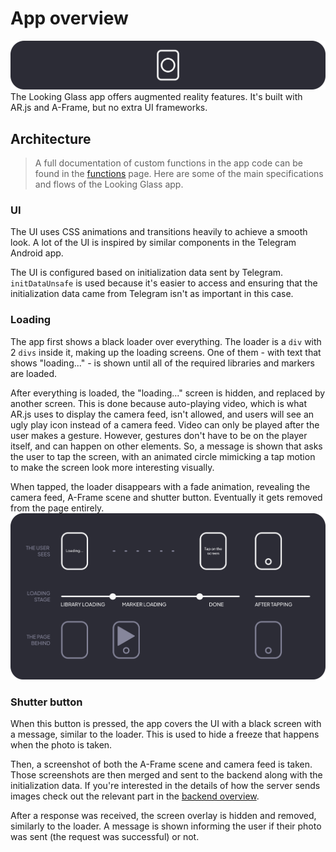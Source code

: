 # App overview
![Banner image](../../img/banners/app-overview.png)
The Looking Glass app offers augmented reality features. It's built with AR.js and A-Frame, but no extra UI frameworks.

## Architecture
> A full documentation of custom functions in the app code can be found in the [functions](functions.md) page.
Here are some of the main specifications and flows of the Looking Glass app.

### UI
The UI uses CSS animations and transitions heavily to achieve a smooth look. A lot of the UI is inspired by similar components in the Telegram Android app.

The UI is configured based on initialization data sent by Telegram. `initDataUnsafe` is used because it's easier to access and ensuring that the initialization data came from Telegram isn't as important in this case.

### Loading
The app first shows a black loader over everything. The loader is a `div` with 2 `divs` inside it, making up the loading screens. One of them - with text that shows "loading..." - is shown until all of the required libraries and markers are loaded.

After everything is loaded, the "loading..." screen is hidden, and replaced by another screen. This is done because auto-playing video, which is what AR.js uses to display the camera feed, isn't allowed, and users will see an ugly play icon instead of a camera feed. Video can only be played after the user makes a gesture. However, gestures don't have to be on the player itself, and can happen on other elements. So, a message is shown that asks the user to tap the screen, with an animated circle mimicking a tap motion to make the screen look more interesting visually.

When tapped, the loader disappears with a fade animation, revealing the camera feed, A-Frame scene and shutter button. Eventually it gets removed from the page entirely.
![Explanation as image](../../img/app_loader.png)

### Shutter button
When this button is pressed, the app covers the UI with a black screen with a message, similar to the loader. This is used to hide a freeze that happens when the photo is taken.

Then, a screenshot of both the A-Frame scene and camera feed is taken. Those screenshots are then merged and sent to the backend along with the initialization data. If you're interested in the details of how the server sends images check out the relevant part in the [backend overview](../backend/overview.md).

After a response was received, the screen overlay is hidden and removed, similarly to the loader. A message is shown informing the user if their photo was sent (the request was successful) or not.